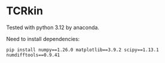 # TCRkin

Tested with python 3.12 by anaconda.

Need to install dependencies:

`pip install numpy==1.26.0 matplotlib==3.9.2 scipy==1.13.1 numdifftools==0.9.41`